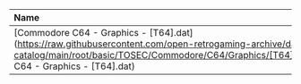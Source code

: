 |Name|Size|
|:---|---:|
|[Commodore C64 - Graphics - [T64].dat](https://raw.githubusercontent.com/open-retrogaming-archive/dat-catalog/main/root/basic/TOSEC/Commodore/C64/Graphics/[T64]/Commodore C64 - Graphics - [T64].dat)|650866|
